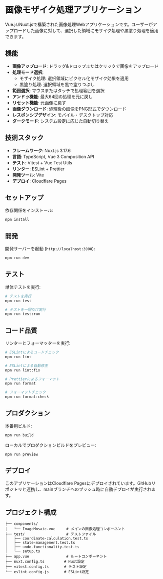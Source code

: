 # 画像モザイク処理アプリケーション

Vue.js/Nuxt.jsで構築された画像処理Webアプリケーションです。ユーザーがアップロードした画像に対して、選択した領域にモザイク処理や黒塗り処理を適用できます。

## 機能

- **画像アップロード**: ドラッグ&ドロップまたはクリックで画像をアップロード
- **処理モード選択**: 
  - モザイク処理: 選択領域にピクセル化モザイク効果を適用
  - 黒塗り処理: 選択領域を黒で塗りつぶし
- **範囲選択**: マウスまたはタッチで処理範囲を選択
- **アンドゥ機能**: 最大64回の処理を元に戻し
- **リセット機能**: 元画像に戻す
- **画像ダウンロード**: 処理後の画像をPNG形式でダウンロード
- **レスポンシブデザイン**: モバイル・デスクトップ対応
- **ダークモード**: システム設定に応じた自動切り替え

## 技術スタック

- **フレームワーク**: Nuxt.js 3.17.6
- **言語**: TypeScript, Vue 3 Composition API
- **テスト**: Vitest + Vue Test Utils
- **リンター**: ESLint + Prettier
- **開発ツール**: Vite
- **デプロイ**: Cloudflare Pages

## セットアップ

依存関係をインストール:

```bash
npm install
```

## 開発

開発サーバーを起動 (`http://localhost:3000`):

```bash
npm run dev
```

## テスト

単体テストを実行:

```bash
# テストを実行
npm run test

# テストを一回だけ実行
npm run test:run
```

## コード品質

リンターとフォーマッターを実行:

```bash
# ESLintによるコードチェック
npm run lint

# ESLintによる自動修正
npm run lint:fix

# Prettierによるフォーマット
npm run format

# フォーマットチェック
npm run format:check
```

## プロダクション

本番用ビルド:

```bash
npm run build
```

ローカルでプロダクションビルドをプレビュー:

```bash
npm run preview
```

## デプロイ

このアプリケーションはCloudflare Pagesにデプロイされています。GitHubリポジトリと連携し、mainブランチへのプッシュ時に自動デプロイが実行されます。

## プロジェクト構成

```
├── components/
│   └── ImageMosaic.vue     # メインの画像処理コンポーネント
├── test/                   # テストファイル
│   ├── coordinate-calculation.test.ts
│   ├── state-management.test.ts
│   ├── undo-functionality.test.ts
│   └── setup.ts
├── app.vue                 # ルートコンポーネント
├── nuxt.config.ts         # Nuxt設定
├── vitest.config.ts       # テスト設定
└── eslint.config.js       # ESLint設定
```
